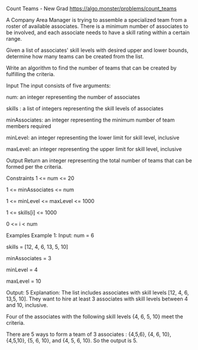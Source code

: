 Count Teams - New Grad
https://algo.monster/problems/count_teams

A Company Area Manager is trying to assemble a specialized team from a roster of available associates. There is a minimum number of associates to be involved, and each associate needs to have a skill rating within a certain range.

Given a list of associates' skill levels with desired upper and lower bounds, determine how many teams can be created from the list.

Write an algorithm to find the number of teams that can be created by fulfilling the criteria.

Input
The input consists of five arguments:

num: an integer representing the number of associates

skills : a list of integers representing the skill levels of associates

minAssociates: an integer representing the minimum number of team members required

minLevel: an integer representing the lower limit for skill level, inclusive

maxLevel: an integer representing the upper limit for skill level, inclusive

Output
Return an integer representing the total number of teams that can be formed per the criteria.

Constraints
1 <= num <= 20

1 <= minAssociates <= num

1 <= minLevel <= maxLevel <= 1000

1 <= skills[i] <= 1000

0 <= i < num

Examples
Example 1:
Input:
num = 6

skills = [12, 4, 6, 13, 5, 10]

minAssociates = 3

minLevel = 4

maxLevel = 10

Output: 5
Explanation:
The list includes associates with skill levels [12, 4, 6, 13,5, 10]. They want to hire at least 3 associates with skill levels between 4 and 10, inclusive.

Four of the associates with the following skill levels {4, 6, 5, 10} meet the criteria.

There are 5 ways to form a team of 3 associates : {4,5,6}, {4, 6, 10}, {4,5,10}, {5, 6, 10}, and {4, 5, 6, 10}. So the output is 5.
